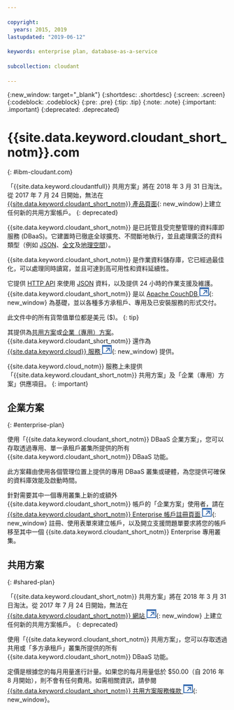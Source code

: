 ```yaml
---

copyright:
  years: 2015, 2019
lastupdated: "2019-06-12"

keywords: enterprise plan, database-as-a-service

subcollection: cloudant

---
```


{:new_window: target="_blank"}
{:shortdesc: .shortdesc}
{:screen: .screen}
{:codeblock: .codeblock}
{:pre: .pre}
{:tip: .tip}
{:note: .note}
{:important: .important}
{:deprecated: .deprecated}

<!-- Acrolinx: 2017-05-10 -->

# {{site.data.keyword.cloudant_short_notm}}.com
{: #ibm-cloudant.com}

「{{site.data.keyword.cloudantfull}} 共用方案」將在 2018 年 3 月 31 日淘汰。從 2017 年 7 月 24 日開始，無法在 [{{site.data.keyword.cloudant_short_notm}} 產品頁面](https://www.ibm.com/cloud/cloudant){: new_window}上建立任何新的共用方案帳戶。
{: deprecated}

{{site.data.keyword.cloudant_short_notm}} 是已託管且受完整管理的資料庫即服務 (DBaaS)。它建置時已徹底全球擴充、不間斷地執行，並且處理廣泛的資料類型（例如 [JSON](/docs/services/Cloudant?topic=cloudant-ibm-cloudant-basics#json-overview)、[全文](/docs/services/Cloudant?topic=cloudant-query#creating-an-index)及[地理空間](/docs/services/Cloudant?topic=cloudant-cloudant-nosql-db-geospatial#cloudant-nosql-db-geospatial)）。

{{site.data.keyword.cloudant_short_notm}} 是作業資料儲存庫，它已經過最佳化，可以處理同時讀寫，並且可達到高可用性和資料延續性。

它提供 [HTTP API](/docs/services/Cloudant?topic=cloudant-ibm-cloudant-basics#http-api) 來使用 [JSON](/docs/services/Cloudant?topic=cloudant-ibm-cloudant-basics#json-overview) 資料，以及提供 24 小時的作業支援及維護。{{site.data.keyword.cloudant_short_notm}} 是以 [Apache CouchDB ![外部鏈結圖示](../images/launch-glyph.svg "外部鏈結圖示")](http://couchdb.apache.org/){: new_window} 為基礎，並以各種多方承租戶、專用及已安裝服務的形式交付。

此文件中的所有貨幣值單位都是美元 ($)。
{: tip}

其提供為[共用方案](#shared-plan)或[企業（專用）方案](#enterprise-plan)。{{site.data.keyword.cloudant_short_notm}} 還作為 [{{site.data.keyword.cloud}} 服務 ![外部鏈結圖示](../images/launch-glyph.svg "外部鏈結圖示")](https://www.ibm.com/cloud/){: new_window} 提供。

{{site.data.keyword.cloud_notm}} 服務上未提供「{{site.data.keyword.cloudant_short_notm}} 共用方案」及「企業（專用）方案」供應項目。
{: important}

## 企業方案
{: #enterprise-plan}

使用「{{site.data.keyword.cloudant_short_notm}} DBaaS 企業方案」，您可以存取透過專用、單一承租戶叢集所提供的所有 {{site.data.keyword.cloudant_short_notm}} DBaaS 功能。

此方案藉由使用各個管理位置上提供的專用 DBaaS 叢集或硬體，為您提供可確保的資料庫效能及啟動時間。

針對需要其中一個專用叢集上新的或額外 {{site.data.keyword.cloudant_short_notm}} 帳戶的「企業方案」使用者，請在 [{{site.data.keyword.cloudant_short_notm}} Enterprise 帳戶註冊頁面 ![外部鏈結圖示](../images/launch-glyph.svg "外部鏈結圖示")](https://cloudant.com/enterprise-sign-up){: new_window} 註冊、使用表單來建立帳戶，以及開立支援問題單要求將您的帳戶移至其中一個 {{site.data.keyword.cloudant_short_notm}} Enterprise 專用叢集。 

## 共用方案
{: #shared-plan}

「{{site.data.keyword.cloudant_short_notm}} 共用方案」將在 2018 年 3 月 31 日淘汰。從 2017 年 7 月 24 日開始，無法在 [{{site.data.keyword.cloudant_short_notm}} 網站 ![外部鏈結圖示](../images/launch-glyph.svg "外部鏈結圖示")](https://www.ibm.com/cloud/cloudant){: new_window} 上建立任何新的共用方案帳戶。
{: deprecated}

使用「{{site.data.keyword.cloudant_short_notm}} 共用方案」，您可以存取透過共用或「多方承租戶」叢集所提供的所有 {{site.data.keyword.cloudant_short_notm}} DBaaS 功能。

定價是根據您的每月用量進行計量。如果您的每月用量低於 $50.00（自 2016 年 8 月開始），則不會有任何費用。如需相關資訊，請參閱 [{{site.data.keyword.cloudant_short_notm}} 共用方案服務條款 ![外部鏈結圖示](../images/launch-glyph.svg "外部鏈結圖示")](https://cloudant.com/assets/terms.pdf){: new_window}。 
   
      
         
